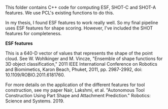 This folder contains C++ code for computing ESF, SHOT-C and SHOT-A features. We use PCL's existing functions to do this. 

In my thesis, I found ESF features to work really well. So my final pipeline uses ESF features for shape scoring. However, I've included the SHOT features for completeness. 

**ESF features**

This is a 640-D vector of values that represents the shape of the point cloud. See W. Wohlkinger and M. Vincze, "Ensemble of shape functions for 3D object classification," 
2011 IEEE International Conference on Robotics and Biomimetics, Karon Beach, Phuket, 2011, pp. 2987-2992, doi: 10.1109/ROBIO.2011.6181760.

For more details on the application of the different features for tool construction, see my paper Nair, Lakshmi, et al. "Autonomous Tool Construction Using Part Shape and Attachment Prediction." 
Robotics: Science and Systems. 2019.




